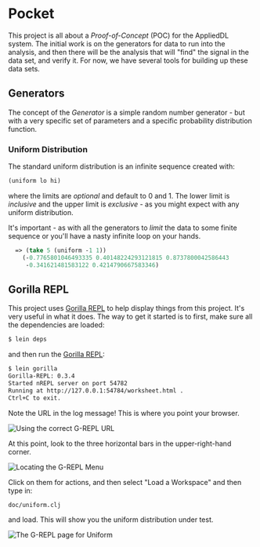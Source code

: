 # Pocket

This project is all about a _Proof-of-Concept_ (POC) for the AppliedDL system. The
initial work is on the generators for data to run into the analysis, and then there
will be the analysis that will "find" the signal in the data set, and verify it.
For now, we have several tools for building up these data sets.

## Generators

The concept of the _Generator_ is a simple random number generator - but with a
very specific set of parameters and a specific probability distribution function.

### Uniform Distribution

The standard uniform distribution is an infinite sequence created with:
```clojure
(uniform lo hi)
```
where the limits are _optional_ and default to 0 and 1. The lower limit is
_inclusive_ and the upper limit is _exclusive_ - as you might expect with any
uniform distribution.

It's important - as with all the generators to _limit_ the data to some finite
sequence or you'll have a nasty infinite loop on your hands.

```clojure
  => (take 5 (uniform -1 1))
    (-0.7765801046493335 0.40148224293121815 0.8737800042586443
     -0.341621481583122 0.4214790667583346)
```

## Gorilla REPL

This project uses [Gorilla REPL](http://gorilla-repl.org/index.html) to help
display things from this project. It's very useful in what it does. The way
to get it started is to first, make sure all the dependencies are loaded:
```bash
$ lein deps
```
and then run the [Gorilla REPL](http://gorilla-repl.org/index.html):
```bash
$ lein gorilla
Gorilla-REPL: 0.3.4
Started nREPL server on port 54782
Running at http://127.0.0.1:54784/worksheet.html .
Ctrl+C to exit.
```
Note the URL in the log message! This is where you point your browser.

![Using the correct G-REPL URL](https://bitbucket.org/applieddl/pocket/raw/master/doc/img/grepl-url.png)

At this point, look to the three horizontal bars in the upper-right-hand corner.

![Locating the G-REPL Menu](raw/master/doc/img/grepl-intro.png)

Click on them for actions, and then select "Load a Workspace" and then type in:
```
doc/uniform.clj
```
and load. This will show you the uniform distribution under test.

![The G-REPL page for Uniform](raw/master/doc/img/grepl-uniform.png)
